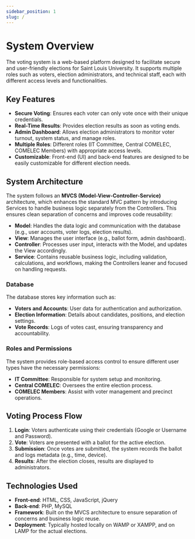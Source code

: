 ```yaml
---
sidebar_position: 1
slug: /
---
```


# System Overview

The voting system is a web-based platform designed to facilitate secure and user-friendly elections for Saint Louis University. It supports multiple roles such as voters, election administrators, and technical staff, each with different access levels and functionalities.

## Key Features

- **Secure Voting**: Ensures each voter can only vote once with their unique credentials.
- **Real-Time Results**: Provides election results as soon as voting ends.
- **Admin Dashboard**: Allows election administrators to monitor voter turnout, system status, and manage roles.
- **Multiple Roles**: Different roles (IT Committee, Central COMELEC, COMELEC Members) with appropriate access levels.
- **Customizable**: Front-end (UI) and back-end features are designed to be easily customizable for different election needs.

## System Architecture

The system follows an **MVCS (Model-View-Controller-Service)** architecture, which enhances the standard MVC pattern by introducing Services to handle business logic separately from the Controllers. This ensures clean separation of concerns and improves code reusability:

- **Model**: Handles the data logic and communication with the database (e.g., user accounts, voter logs, election results).
- **View**: Manages the user interface (e.g., ballot form, admin dashboard).
- **Controller**: Processes user input, interacts with the Model, and updates the View accordingly.
- **Service**: Contains reusable business logic, including validation, calculations, and workflows, making the Controllers leaner and focused on handling requests.

### Database
The database stores key information such as:
- **Voters and Accounts**: User data for authentication and authorization.
- **Election Information**: Details about candidates, positions, and election settings.
- **Vote Records**: Logs of votes cast, ensuring transparency and accountability.

### Roles and Permissions
The system provides role-based access control to ensure different user types have the necessary permissions:
- **IT Committee**: Responsible for system setup and monitoring.
- **Central COMELEC**: Oversees the entire election process.
- **COMELEC Members**: Assist with voter management and precinct operations.

## Voting Process Flow

1. **Login**: Voters authenticate using their credentials (Google or Username and Password).
2. **Vote**: Voters are presented with a ballot for the active election.
3. **Submission**: Once votes are submitted, the system records the ballot and logs metadata (e.g., time, device).
4. **Results**: After the election closes, results are displayed to administrators.

## Technologies Used

- **Front-end**: HTML, CSS, JavaScript, jQuery
- **Back-end**: PHP, MySQL
- **Framework**: Built on the MVCS architecture to ensure separation of concerns and business logic reuse.
- **Deployment**: Typically hosted locally on WAMP or XAMPP, and on LAMP for the actual elections.